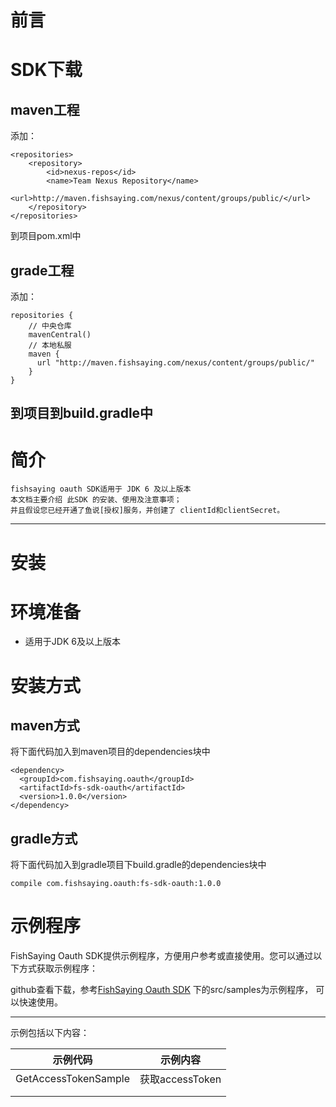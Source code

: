 
前言
=

SDK下载
===
maven工程
----
添加：
```
<repositories>
	<repository>
		<id>nexus-repos</id>
		<name>Team Nexus Repository</name>
		<url>http://maven.fishsaying.com/nexus/content/groups/public/</url>
	</repository>
</repositories>
```
到项目pom.xml中

grade工程
----
添加：
```
repositories {
	// 中央仓库
	mavenCentral()
	// 本地私服
    maven {
      url "http://maven.fishsaying.com/nexus/content/groups/public/"
    }
}
```
到项目到build.gradle中
----- 

简介
===

```
fishsaying oauth SDK适用于 JDK 6 及以上版本
本文档主要介绍 此SDK 的安装、使用及注意事项；
并且假设您已经开通了鱼说[授权]服务，并创建了 clientId和clientSecret。
```
-----

安装
=

环境准备
===
 * 适用于JDK 6及以上版本

安装方式
===
maven方式
---
将下面代码加入到maven项目的dependencies块中

```
<dependency>
  <groupId>com.fishsaying.oauth</groupId>
  <artifactId>fs-sdk-oauth</artifactId>
  <version>1.0.0</version>
</dependency>
```    

gradle方式
---
将下面代码加入到gradle项目下build.gradle的dependencies块中

```
compile com.fishsaying.oauth:fs-sdk-oauth:1.0.0
```

示例程序
===

FishSaying Oauth SDK提供示例程序，方便用户参考或直接使用。您可以通过以下方式获取示例程序：

github查看下载，参考[FishSaying Oauth SDK](https://code.aliyun.com/fs-backend/fishsaying-oauth-sdk) 下的src/samples为示例程序，
可以快速使用。

-----
示例包括以下内容：

| 示例代码       |   示例内容     | 
| ------------- |:-------------:|
| GetAccessTokenSample| 获取accessToken|
|                     |               |
|                     |               |
 



